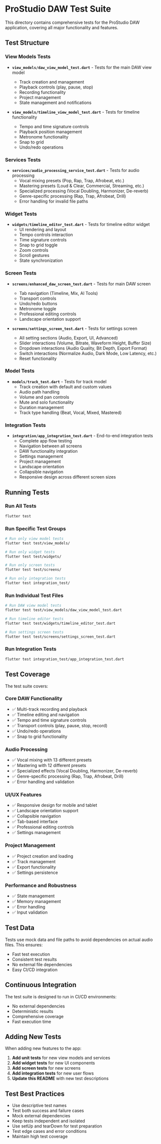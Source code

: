 # ProStudio DAW Test Suite

This directory contains comprehensive tests for the ProStudio DAW application, covering all major functionality and features.

## Test Structure

### View Models Tests
- **`view_models/daw_view_model_test.dart`** - Tests for the main DAW view model
  - Track creation and management
  - Playback controls (play, pause, stop)
  - Recording functionality
  - Project management
  - State management and notifications

- **`view_models/timeline_view_model_test.dart`** - Tests for timeline functionality
  - Tempo and time signature controls
  - Playback position management
  - Metronome functionality
  - Snap to grid
  - Undo/redo operations

### Services Tests
- **`services/audio_processing_service_test.dart`** - Tests for audio processing
  - Vocal mixing presets (Pop, Rap, Trap, Afrobeat, etc.)
  - Mastering presets (Loud & Clear, Commercial, Streaming, etc.)
  - Specialized processing (Vocal Doubling, Harmonizer, De-reverb)
  - Genre-specific processing (Rap, Trap, Afrobeat, Drill)
  - Error handling for invalid file paths

### Widget Tests
- **`widgets/timeline_editor_test.dart`** - Tests for timeline editor widget
  - UI rendering and layout
  - Tempo controls interaction
  - Time signature controls
  - Snap to grid toggle
  - Zoom controls
  - Scroll gestures
  - State synchronization

### Screen Tests
- **`screens/enhanced_daw_screen_test.dart`** - Tests for main DAW screen
  - Tab navigation (Timeline, Mix, AI Tools)
  - Transport controls
  - Undo/redo buttons
  - Metronome toggle
  - Professional editing controls
  - Landscape orientation support

- **`screens/settings_screen_test.dart`** - Tests for settings screen
  - All setting sections (Audio, Export, UI, Advanced)
  - Slider interactions (Volume, Bitrate, Waveform Height, Buffer Size)
  - Dropdown interactions (Audio Quality, Bit Depth, Export Format)
  - Switch interactions (Normalize Audio, Dark Mode, Low Latency, etc.)
  - Reset functionality

### Model Tests
- **`models/track_test.dart`** - Tests for track model
  - Track creation with default and custom values
  - Audio path handling
  - Volume and pan controls
  - Mute and solo functionality
  - Duration management
  - Track type handling (Beat, Vocal, Mixed, Mastered)

### Integration Tests
- **`integration/app_integration_test.dart`** - End-to-end integration tests
  - Complete app flow testing
  - Navigation between all screens
  - DAW functionality integration
  - Settings management
  - Project management
  - Landscape orientation
  - Collapsible navigation
  - Responsive design across different screen sizes

## Running Tests

### Run All Tests
```bash
flutter test
```

### Run Specific Test Groups
```bash
# Run only view model tests
flutter test test/view_models/

# Run only widget tests
flutter test test/widgets/

# Run only screen tests
flutter test test/screens/

# Run only integration tests
flutter test integration_test/
```

### Run Individual Test Files
```bash
# Run DAW view model tests
flutter test test/view_models/daw_view_model_test.dart

# Run timeline editor tests
flutter test test/widgets/timeline_editor_test.dart

# Run settings screen tests
flutter test test/screens/settings_screen_test.dart
```

### Run Integration Tests
```bash
flutter test integration_test/app_integration_test.dart
```

## Test Coverage

The test suite covers:

### Core DAW Functionality
- ✅ Multi-track recording and playback
- ✅ Timeline editing and navigation
- ✅ Tempo and time signature controls
- ✅ Transport controls (play, pause, stop, record)
- ✅ Undo/redo operations
- ✅ Snap to grid functionality

### Audio Processing
- ✅ Vocal mixing with 13 different presets
- ✅ Mastering with 12 different presets
- ✅ Specialized effects (Vocal Doubling, Harmonizer, De-reverb)
- ✅ Genre-specific processing (Rap, Trap, Afrobeat, Drill)
- ✅ Error handling and validation

### UI/UX Features
- ✅ Responsive design for mobile and tablet
- ✅ Landscape orientation support
- ✅ Collapsible navigation
- ✅ Tab-based interface
- ✅ Professional editing controls
- ✅ Settings management

### Project Management
- ✅ Project creation and loading
- ✅ Track management
- ✅ Export functionality
- ✅ Settings persistence

### Performance and Robustness
- ✅ State management
- ✅ Memory management
- ✅ Error handling
- ✅ Input validation

## Test Data

Tests use mock data and file paths to avoid dependencies on actual audio files. This ensures:
- Fast test execution
- Consistent test results
- No external file dependencies
- Easy CI/CD integration

## Continuous Integration

The test suite is designed to run in CI/CD environments:
- No external dependencies
- Deterministic results
- Comprehensive coverage
- Fast execution time

## Adding New Tests

When adding new features to the app:

1. **Add unit tests** for new view models and services
2. **Add widget tests** for new UI components
3. **Add screen tests** for new screens
4. **Add integration tests** for new user flows
5. **Update this README** with new test descriptions

## Test Best Practices

- Use descriptive test names
- Test both success and failure cases
- Mock external dependencies
- Keep tests independent and isolated
- Use setUp and tearDown for test preparation
- Test edge cases and error conditions
- Maintain high test coverage
